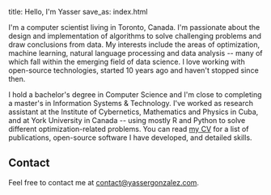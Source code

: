 title: Hello, I'm Yasser
save_as: index.html

I'm a computer scientist living in Toronto, Canada. I'm passionate
about the design and implementation of algorithms to solve challenging
problems and draw conclusions from data. My interests include the
areas of optimization, machine learning, natural language processing
and data analysis -- many of which fall within the emerging field of
data science. I love working with open-source technologies, started 10
years ago and haven't stopped since then.

I hold a bachelor's degree in Computer Science and I'm close to
completing a master's in Information Systems & Technology. I've worked
as research assistant at the Institute of Cybernetics, Mathematics and
Physics in Cuba, and at York University in Canada -- using mostly R
and Python to solve different optimization-related problems. You can
read [my CV](cv/) for a list of publications, open-source software I
have developed, and detailed skills.

## Contact

Feel free to contact me at <contact@yassergonzalez.com>.
